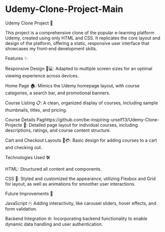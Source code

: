 # Udemy-Clone-Project-Main

Udemy Clone Project 🚀 

This project is a comprehensive clone of the popular e-learning platform Udemy, created using only HTML and CSS. It replicates the core layout and design of the platform, offering a static, responsive user interface that showcases my front-end development skills.

Features ✨

Responsive Design 📱💻: Adapted to multiple screen sizes for an optimal viewing experience across devices.

Home Page 🏠: Mimics the Udemy homepage layout, with course categories, a search bar, and promotional banners.

Course Listing 📋: A clean, organized display of courses, including sample thumbnails, titles, and pricing.

Course Details Paghttps://github.com/be-inspiring-urself13/Udemy-Clone-Projecte 📖: Detailed page layout for individual courses, including descriptions, ratings, and course content structure.

Cart and Checkout Layouts 🛒💳: Basic design for adding courses to a cart and checking out.


Technologies Used 🛠

HTML: Structured all content and components.

CSS 🎨: Styled and customized the appearance, utilizing Flexbox and Grid for layout, as well as animations for smoother user interactions.

Future Improvements 🚀

JavaScript 🖱: Adding interactivity, like carousel sliders, hover effects, and form validation.

Backend Integration 🌐: Incorporating backend functionality to enable dynamic data handling and user authentication.


